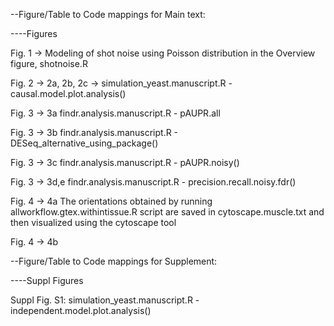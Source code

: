 --Figure/Table to Code mappings for Main text:

----Figures

Fig. 1 -> Modeling of shot noise using Poisson distribution in the Overview figure, shotnoise.R

Fig. 2 -> 2a, 2b, 2c -> simulation_yeast.manuscript.R - causal.model.plot.analysis()

Fig. 3 -> 3a findr.analysis.manuscript.R - pAUPR.all

Fig. 3 -> 3b findr.analysis.manuscript.R - DESeq_alternative_using_package()

Fig. 3 -> 3c findr.analysis.manuscript.R - pAUPR.noisy()

Fig. 3 -> 3d,e findr.analysis.manuscript.R - precision.recall.noisy.fdr()

Fig. 4 -> 4a The orientations obtained by running allworkflow.gtex.withintissue.R script are saved in cytoscape.muscle.txt and then visualized using the cytoscape tool 

Fig. 4 -> 4b


--Figure/Table to Code mappings for Supplement:

----Suppl Figures

Suppl Fig. S1: simulation_yeast.manuscript.R - independent.model.plot.analysis()
